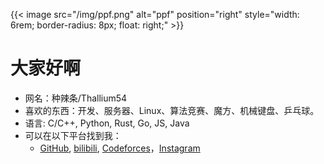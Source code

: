 ---
---

{{< image src="/img/ppf.png" alt="ppf" position="right" style="width: 6rem; border-radius: 8px; float: right;" >}}
# 大家好啊

- 网名：种辣条/Thallium54
- 喜欢的东西：开发、服务器、Linux、算法竞赛、魔方、机械键盘、乒乓球。
- 语言: C/C++, Python, Rust, Go, JS, Java
- 可以在以下平台找到我：
    - [GitHub](https://github.com/thallium), [bilibili](https://space.bilibili.com/3019370), [Codeforces](https://codeforces.com/profile/Thallium54)，[Instagram](https://www.instagram.com/thallium54/)
